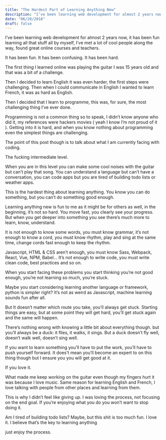 ```yaml
---
title: "The Hardest Part of Learning Anything New"
description: "I’ve been learning web development for almost 2 years now, it has been fun learning all that stuff all by myself, I’ve met a lot of cool people along the way, found great online courses and teachers."
date: "06/20/2018"
draft: false
---
```


I’ve been learning web development for almost 2 years now, it has been fun learning all that stuff all by myself, I’ve met a lot of cool people along the way, found great online courses and teachers.

It has been fun. It has been confusing. It has been hard.

The first thing I learned online was playing the guitar I was 15 years old and that was a bit of a challenge.

Then I decided to learn English it was even harder, the first steps were challenging. Then when I could communicate in English I wanted to learn French, it was as hard as English.

Then I decided that I learn to programme, this was, for sure, the most challenging thing I’ve ever done.

Programming is not a common thing so to speak, I didn’t know anyone who did it, my references were hackers movies ( yeah I know I’m not proud of it ). Getting into it is hard, and when you know nothing about programming even the simplest things are challenging.

The point of this post though is to talk about what I am currently facing with coding.

The fucking intermediate level.

When you are in this level you can make some cool noises with the guitar but can’t play that song. You can understand a language but can’t have a conversation, you can code apps but you are tired of building todo lists or weather apps.

This is the hardest thing about learning anything. You know you can do something, but you can’t do something good enough.

Learning anything new is fun to me as it might be for others as well, in the beginning, it’s not so hard. You move fast, you clearly see your progress. But when you get deeper into something you see there’s much more to learn, know, understand.

It is not enough to know some words, you must know grammar, it’s not enough to know a cord, you must know rhythm, play and sing at the same time, change cords fast enough to keep the rhythm.

Javascript, HTML & CSS aren’t enough, you must know Sass, Webpack, React, Vue, NPM, Babel... It’s not enough to write code, you must write clean code, best practices and so on.

When you start facing these problems you start thinking you’re not good enough, you’re not learning so much, you’re stuck.

Maybe you start considering learning another language or framework, python is simpler right? It’s not as weird as Javascript, machine learning sounds fun after all.

But It doesn’t matter which route you take, you’ll always get stuck. Starting things are easy, but at some point they will get hard, you’ll get stuck again and the same will happen.

There’s nothing wrong with knowing a little bit about everything though. but you’ll always be a duck: it flies, it walks, it sings. But a duck doesn’t fly well, doesn’t walk well, doesn’t sing well.

If you want to learn something you’ll have to put the work, you’ll have to push yourself forward. It does’t mean you’ll become an expert to on this thing though but I ensure you you will get good at it.

If you love it.

What made me keep working on the guitar even though my fingers hurt it was because I love music. Same reason for learning English and French, I love talking with people from other places and learning from them.

This is why I didn’t feel like giving up. I was loving the process, not focusing on the end goal. If you’re enjoying what you do you won’t want to stop doing it.

Am I tired of building todo lists? Maybe, but this shit is too much fun. I love it. I believe that’s the key to learning anything

just enjoy the process.